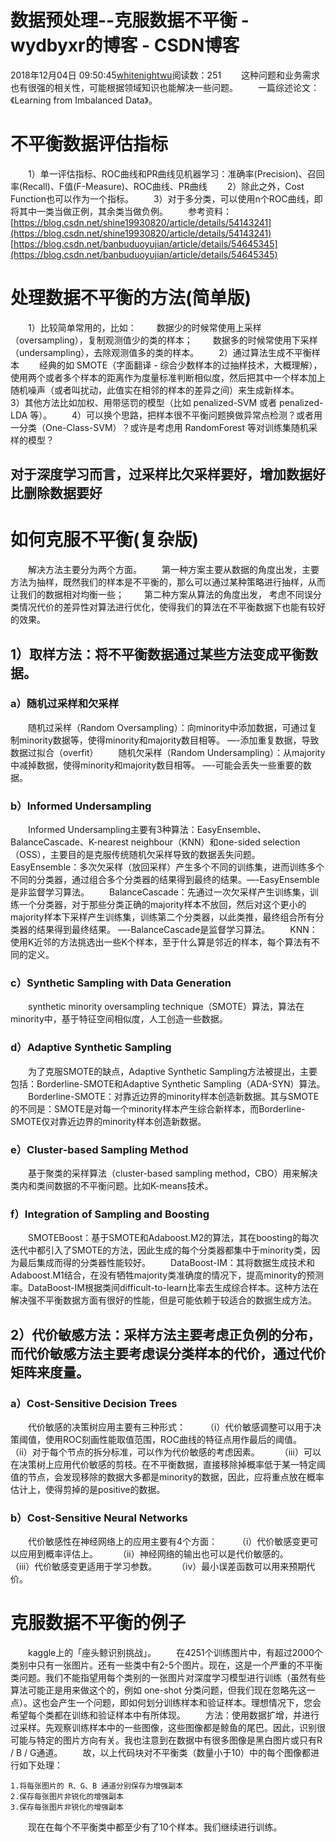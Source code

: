 # 数据预处理--克服数据不平衡 - wydbyxr的博客 - CSDN博客
2018年12月04日 09:50:45[whitenightwu](https://me.csdn.net/wydbyxr)阅读数：251
  这种问题和业务需求也有很强的相关性，可能根据领域知识也能解决一些问题。
  一篇综述论文：《Learning from Imbalanced Data》。
# 不平衡数据评估指标
  1）单一评估指标、ROC曲线和PR曲线见机器学习：准确率(Precision)、召回率(Recall)、F值(F-Measure)、ROC曲线、PR曲线
  2）除此之外，Cost Function也可以作为一个指标。
  3）对于多分类，可以使用n个ROC曲线，即将其中一类当做正例，其余类当做负例。
  参考资料：
[https://blog.csdn.net/shine19930820/article/details/54143241](https://blog.csdn.net/shine19930820/article/details/54143241)
[https://blog.csdn.net/banbuduoyujian/article/details/54645345](https://blog.csdn.net/banbuduoyujian/article/details/54645345)
# 处理数据不平衡的方法(简单版)
  1）比较简单常用的，比如：
  数据少的时候常使用上采样（oversampling），复制观测值少的类的样本；
  数据多的时候常使用下采样（undersampling），去除观测值多的类的样本。
  2）通过算法生成不平衡样本
  经典的如 SMOTE（字面翻译 - 综合少数样本的过抽样技术，大概理解），使用两个或者多个样本的距离作为度量标准判断相似度，然后把其中一个样本加上随机噪声（或者叫扰动，此值实在相邻的样本的差异之间）来生成新样本。
  3）其他方法比如加权、用带惩罚的模型（比如 penalized-SVM 或者 penalized-LDA 等）。
  4）可以换个思路，把样本很不平衡问题换做异常点检测？或者用一分类（One-Class-SVM）？或许是考虑用 RandomForest 等对训练集随机采样的模型？
## 对于深度学习而言，过采样比欠采样要好，增加数据好比删除数据要好
# 如何克服不平衡(复杂版)
  解决方法主要分为两个方面。
  第一种方案主要从数据的角度出发，主要方法为抽样，既然我们的样本是不平衡的，那么可以通过某种策略进行抽样，从而让我们的数据相对均衡一些；
  第二种方案从算法的角度出发， 考虑不同误分类情况代价的差异性对算法进行优化，使得我们的算法在不平衡数据下也能有较好的效果。
## 1）取样方法：将不平衡数据通过某些方法变成平衡数据。
### a）随机过采样和欠采样
  随机过采样（Random Oversampling）：向minority中添加数据，可通过复制minority数据等，使得minority和majority数目相等。 —-添加重复数据，导致数据过拟合（overfit）
  随机欠采样（Random Undersampling）：从majority中减掉数据，使得minority和majority数目相等。 —-可能会丢失一些重要的数据。
### b）Informed Undersampling
  Informed Undersampling主要有3种算法：EasyEnsemble、BalanceCascade、K-nearest neighbour（KNN）和one-sided selection（OSS），主要目的是克服传统随机欠采样导致的数据丢失问题。
  EasyEnsemble：多次欠采样（放回采样）产生多个不同的训练集，进而训练多个不同的分类器，通过组合多个分类器的结果得到最终的结果。—-EasyEnsemble是非监督学习算法。
  BalanceCascade：先通过一次欠采样产生训练集，训练一个分类器，对于那些分类正确的majority样本不放回，然后对这个更小的majority样本下采样产生训练集，训练第二个分类器，以此类推，最终组合所有分类器的结果得到最终结果。 —-BalanceCascade是监督学习算法。
  KNN：使用K近邻的方法挑选出一些K个样本，至于什么算是邻近的样本，每个算法有不同的定义。
### c）Synthetic Sampling with Data Generation
  synthetic minority oversampling technique（SMOTE）算法，算法在minority中，基于特征空间相似度，人工创造一些数据。
### d）Adaptive Synthetic Sampling
  为了克服SMOTE的缺点，Adaptive Synthetic Sampling方法被提出，主要包括：Borderline-SMOTE和Adaptive Synthetic Sampling（ADA-SYN）算法。
  Borderline-SMOTE：对靠近边界的minority样本创造新数据。其与SMOTE的不同是：SMOTE是对每一个minority样本产生综合新样本，而Borderline-SMOTE仅对靠近边界的minority样本创造新数据。
### e）Cluster-based Sampling Method
  基于聚类的采样算法（cluster-based sampling method，CBO）用来解决类内和类间数据的不平衡问题。比如K-means技术。
### f）Integration of Sampling and Boosting
  SMOTEBoost：基于SMOTE和Adaboost.M2的算法，其在boosting的每次迭代中都引入了SMOTE的方法，因此生成的每个分类器都集中于minority类，因为最后集成而得的分类器性能较好。
  DataBoost-IM：其将数据生成技术和Adaboost.M1结合，在没有牺牲majority类准确度的情况下，提高minority的预测率。DataBoost-IM根据类间difficult-to-learn比率去生成综合样本。这种方法在解决强不平衡数据方面有很好的性能，但是可能依赖于较适合的数据生成方法。
## 2）代价敏感方法：采样方法主要考虑正负例的分布，而代价敏感方法主要考虑误分类样本的代价，通过代价矩阵来度量。
### a）Cost-Sensitive Decision Trees
  代价敏感的决策树应用主要有三种形式：
  （i）代价敏感调整可以用于决策阈值，使用ROC刻画性能取值范围，ROC曲线的特征点用作最后的阈值。
  （ii）对于每个节点的拆分标准，可以作为代价敏感的考虑因素。
  （iii）可以在决策树上应用代价敏感的剪枝。在不平衡数据，直接移除掉概率低于某一特定阈值的节点，会发现移除的数据大多都是minority的数据，因此，应将重点放在概率估计上，使得剪掉的是positive的数据。
### b）Cost-Sensitive Neural Networks
  代价敏感性在神经网络上的应用主要有4个方面：
  （i）代价敏感变更可以应用到概率评估上。
  （ii）神经网络的输出也可以是代价敏感的。
  （iii）代价敏感变更适用于学习参数。
  （iv）最小误差函数可以用来预期代价。
# 克服数据不平衡的例子
  kaggle上的「座头鲸识别挑战」。
  在4251个训练图片中，有超过2000个类别中只有一张图片。还有一些类中有2-5个图片。现在，这是一个严重的不平衡类问题。我们不能指望用每个类别的一张图片对深度学习模型进行训练（虽然有些算法可能正是用来做这个的，例如 one-shot 分类问题，但我们现在忽略先这一点）。这也会产生一个问题，即如何划分训练样本和验证样本。理想情况下，您会希望每个类都在训练和验证样本中有所体现。
  方法：使用数据扩增，并进行过采样。先观察训练样本中的一些图像，这些图像都是鲸鱼的尾巴。因此，识别很可能与特定的图片方向有关。我也注意到在数据中有很多图像是黑白图片或只有R / B / G通道。
  故，以上代码块对不平衡类（数量小于10）中的每个图像都进行如下处理：
```
1.将每张图片的 R、G、B 通道分别保存为增强副本
2.保存每张图片非锐化的增强副本
3.保存每张图片非锐化的增强副本
```
  现在在每个不平衡类中都至少有了10个样本。我们继续进行训练。
